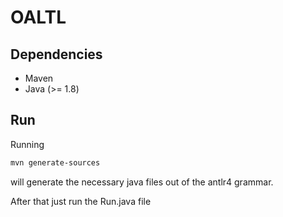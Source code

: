 # OALTL

## Dependencies

* Maven
* Java (>= 1.8)

## Run

Running 

```bash
mvn generate-sources
```

will generate the necessary java files out of the antlr4 grammar.

After that just run the Run.java file